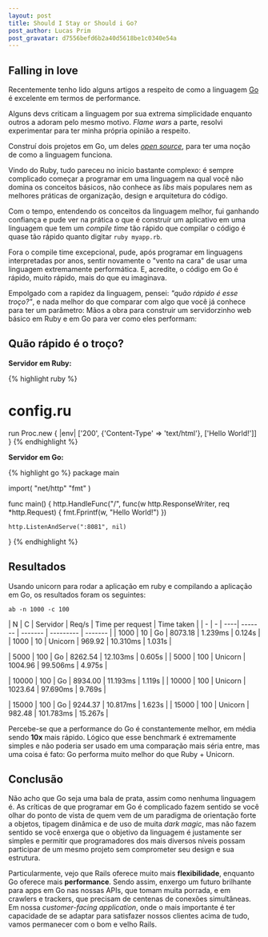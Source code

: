 ```yaml
---
layout: post
title: Should I Stay or Should i Go?
post_author: Lucas Prim
post_gravatar: d7556befd6b2a40d5618be1c0340e54a
---
```


## Falling in love

Recentemente tenho lido alguns artigos a respeito de como a linguagem
[Go](http://www.golang.com) é excelente em termos de performance.

Alguns devs criticam a linguagem por sua extrema simplicidade enquanto outros a
adoram pelo mesmo motivo. _Flame wars_ a parte, resolvi experimentar para ter
minha própria opinião a respeito.

Construí dois projetos em Go, um deles [_open source_](http://www.github.com/lucasprim/s1-twitter-crawler-go),
para ter uma noção de como a linguagem funciona.

Vindo do Ruby, tudo pareceu no inicio bastante complexo: é sempre complicado
começar a programar em uma linguagem na qual você não domina os conceitos
básicos, não conhece as _libs_ mais populares nem as melhores práticas de
organização, design e arquitetura do código.

Com o tempo, entendendo os conceitos da linguagem melhor, fui ganhando
confiança e pude ver na prática o que é construír um aplicativo em uma
linguagem que tem um _compile time_ tão rápido que compilar o
código é quase tão rápido quanto digitar `ruby myapp.rb`.

Fora o compile time excepcional, pude, após programar em linguagens
interpretadas por anos, sentir novamente o "vento na cara" de usar uma linguagem
extremamente performática. E, acredite, o código em Go é rápido, muito
rápido, mais do que eu imaginava.

<!-- more -->

Empolgado com a rapidez da linguagem, pensei: _"quão rápido é esse troço?"_,
e nada melhor do que comparar com algo que você já conhece para ter um
parâmetro: Mãos a obra para construir um servidorzinho web básico em Ruby e
em Go para ver como eles performam:

## Quão rápido é o troço?

**Servidor em Ruby:**

{% highlight ruby %}
# config.ru
run Proc.new { |env| ['200', {'Content-Type' => 'text/html'}, ['Hello World!']] }
{% endhighlight %}

**Servidor em Go:**

{% highlight go %}
package main

import(
  "net/http"
  "fmt"
)

func main() {
  http.HandleFunc("/", func(w http.ResponseWriter, req *http.Request) {
    fmt.Fprintf(w, "Hello World!")
  })

	http.ListenAndServe(":8081", nil)
}
{% endhighlight %}

## Resultados

Usando unicorn para rodar a aplicação em ruby e compilando a aplicação em Go,
os resultados foram os seguintes:

`ab -n 1000 -c 100`

| N | C | Servidor | Req/s | Time per request | Time taken |
| - | - | ----| ------- | ------- | --------- | ------- |
| 1000  | 10  | Go      | 8073.18 | 1.239ms   | 0.124s  |
| 1000  | 10  | Unicorn | 969.92  | 10.310ms  | 1.031s  |

| 5000  | 100 | Go      | 8262.54 | 12.103ms  | 0.605s  |
| 5000  | 100 | Unicorn | 1004.96 | 99.506ms  | 4.975s  |

| 10000 | 100 | Go      | 8934.00 | 11.193ms  | 1.119s  |
| 10000 | 100 | Unicorn | 1023.64 | 97.690ms  | 9.769s  |

| 15000 | 100 | Go      | 9244.37 | 10.817ms  | 1.623s  |
| 15000 | 100 | Unicorn | 982.48  | 101.783ms | 15.267s |

Percebe-se que a performance do Go é constantemente melhor, em média sendo
**10x** mais rápido.
Lógico que esse benchmark é extremamente simples e não poderia ser
usado em uma comparação mais séria entre, mas uma coisa é fato:
Go performa muito melhor do que Ruby + Unicorn.

## Conclusão

Não acho que Go seja uma bala de prata, assim como nenhuma linguagem é. As
críticas de que programar em Go é complicado fazem sentido se você olhar do ponto
de vista de quem vem de um paradigma de orientação forte a objetos, tipagem
dinâmica e de uso de muita _dark magic_, mas não fazem sentido
se você enxerga que o objetivo da linguagem é justamente ser simples e permitir
que programadores dos mais diversos níveis possam participar de um mesmo projeto
sem comprometer seu design e sua estrutura.

Particularmente, vejo que Rails oferece muito mais **flexibilidade**, enquanto
Go oferece mais **performance**. Sendo assim, enxergo um futuro brilhante para
apps em Go nas nossas APIs, que tomam muita porrada, e em crawlers e trackers,
que precisam de centenas de conexões simultâneas.
Em nossa _customer-facing application_, onde o mais importante é ter capacidade
de se adaptar para satisfazer nossos clientes acima de tudo, vamos permanecer
com o bom e velho Rails.
